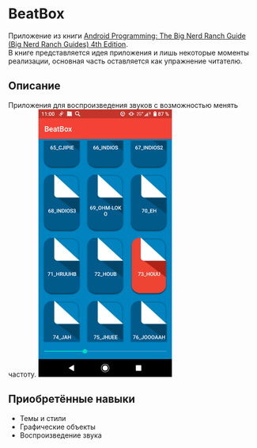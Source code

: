 # BeatBox
Приложение из книги [Android Programming: The Big Nerd Ranch Guide (Big Nerd Ranch Guides) 4th Edition](https://www.amazon.com/Android-Programming-Ranch-Guide-Guides/dp/0135245125/ref=dp_ob_title_bk).    
В книге представляется идея приложения и лишь некоторые моменты реализации, основная часть оставляется как упражнение читателю.
## Описание
Приложения для воспроизведения звуков с возможностью менять частоту.
<img src="https://github.com/BelDim04/bignerdranchBeatBox/blob/master/Screenshot_20210718-110038.png" alt="Иллюстрация" width="270"/>
## Приобретённые навыки
- Темы и стили
- Графические объекты
- Воспроизведение звука
